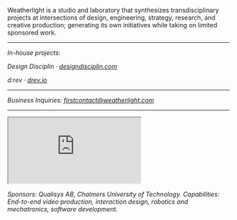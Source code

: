 Weatherlight is a studio and laboratory that synthesizes transdisciplinary projects at intersections of design, engineering, strategy, research, and creative production; generating its own initiatives while taking on limited sponsored work.

---

*In-house projects:*

*Design Disciplin &#8231; [designdisciplin.com](https://www.designdisciplin.com)*

*d:rev &#8231; [drev.io](https://www.drev.io)*

---

*Business Inquiries: [firstcontact@weatherlight.com](mailto:firstcontact@weatherlight.com)*

---

<div class="ratio-16x9">
<iframe src="https://www.youtube.com/embed/IVMFvLN44Ts" allowfullscreen></iframe>
</div>

*Sponsors: Qualisys AB, Chalmers University of Technology. Capabilities: End-to-end video production, interaction design, robotics and mechatronics, software development.*
